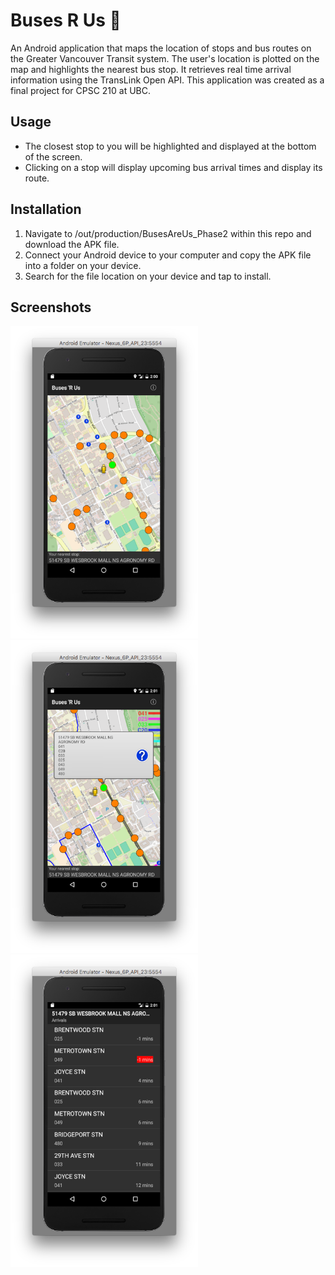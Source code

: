 # Buses R Us 🚌

An Android application that maps the location of stops and bus routes on the Greater Vancouver Transit system. The user's location is plotted on the map and highlights the nearest bus stop. It retrieves real time arrival information using the TransLink Open API.
This application was created as a final project for CPSC 210 at UBC.

## Usage
- The closest stop to you will be highlighted and displayed at the bottom of the screen.
- Clicking on a stop will display upcoming bus arrival times and display its route.

## Installation
1. Navigate to /out/production/BusesAreUs_Phase2 within this repo and download the APK file. 
2. Connect your Android device to your computer and copy the APK file into a folder on your device.
3. Search for the file location on your device and tap to install.

## Screenshots
<div>
<img src="./screenshots/BusesAreUs-Basic.png" width="300" height="500" />
<img src="./screenshots/BusesAreUs-StationSelected.png" width="300" height="500" />
<img src="./screenshots/BusesAreUs-Arrivals.png" width="300" height="500" />
</div
